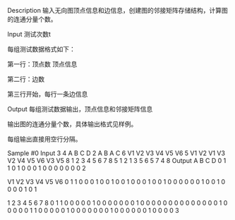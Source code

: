 Description
输入无向图顶点信息和边信息，创建图的邻接矩阵存储结构，计算图的连通分量个数。

Input
测试次数t

每组测试数据格式如下：

第一行：顶点数 顶点信息

第二行：边数

第三行开始，每行一条边信息

Output
每组测试数据输出，顶点信息和邻接矩阵信息

输出图的连通分量个数，具体输出格式见样例。

每组输出直接用空行分隔。

Sample
#0
Input
3
4 A B C D
2
A B
A C
6 V1 V2 V3 V4 V5 V6
5
V1 V2
V1 V3
V2 V4
V5 V6
V3 V5
8 1 2 3 4 5 6 7 8
5
1 2
1 3
5 6
5 7
4 8
Output
A B C D
0 1 1 0
1 0 0 0
1 0 0 0
0 0 0 0
2

V1 V2 V3 V4 V5 V6
0 1 1 0 0 0
1 0 0 1 0 0
1 0 0 0 1 0
0 1 0 0 0 0
0 0 1 0 0 1
0 0 0 0 1 0
1

1 2 3 4 5 6 7 8
0 1 1 0 0 0 0 0
1 0 0 0 0 0 0 0
1 0 0 0 0 0 0 0
0 0 0 0 0 0 0 1
0 0 0 0 0 1 1 0
0 0 0 0 1 0 0 0
0 0 0 0 1 0 0 0
0 0 0 1 0 0 0 0
3